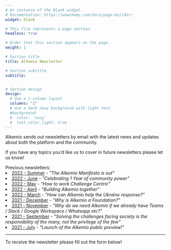 ```yaml
---
# An instance of the Blank widget.
# Documentation: https://wowchemy.com/docs/page-builder/
widget: blank

# This file represents a page section.
headless: true

# Order that this section appears on the page.
weight: 1

# Section title
title: Alkemio Newsletter

# Section subtitle
subtitle: 


# Section design
design:
  # Use a 1-column layout
  columns: "1"
  # Use a dark navy background with light text.
  #background:
  #  color: 'navy'
  #  text_color_light: true
---
```


Alkemio sends out newsletters by email with the latest news and updates about both the platform and the community. 

If you have any topics you’d like us to cover in future newsletters please let us know!
<p></p>
Previous newsletters:
<li><a href="http://alkem-25488729.hs-sites-eu1.com/2022-alkemio-summer-newsletter" target="_blank">2022 - Summer</a> - <i>"The Alkemio Manifesto is out"</i> </li>
<li><a href="http://alkem-25488729.hs-sites-eu1.com/alkemio-june-newsletter" target="_blank">2022 - June</a> - <i>"Celebrating 1 Year of community power"</i> </li>
<li><a href="http://alkem-25488729.hs-sites-eu1.com/alkemio-may-newsletter" target="_blank">2022 - May</a> - <i>"How to work Challenge Centric"</i> </li>
<li><a href="http://alkem-25488729.hs-sites-eu1.com/newsletter/2022/april" target="_blank">2022 - April</a> - <i>"Building Alkemio together"</i> </li>
<li><a href="http://alkem-25488729.hs-sites-eu1.com/newsletter/2022/march" target="_blank">2022 - March</a> - <i>"How can Alkemio help the Ukraine response?"</i> </li>
<li><a href="http://alkem-25488729.hs-sites-eu1.com/newsletter/2021/december" target="_blank">2021 - December</a> - <i>"Why is Alkemio a Foundation?"</i> </li>
<li><a href="http://alkem-25488729.hs-sites-eu1.com/newsletter/2021/november" target="_blank">2021 - November</a> - <i>"Why do we need Alkemio if we already have Teams / Slack / Google Workspace / Whatsapp etc?"</i> </li>
<li><a href="http://alkem-25488729.hs-sites-eu1.com/newsletter/2021/september" target="_blank">2021 - September</a> - <i>"Solving the challenges facing society is the responsibility of the many, not the privilege of the few"</i> </li>
<li><a href="http://alkem-25488729.hs-sites-eu1.com/newsletter/2021/july" target="_blank">2021 - July</a> - <i>"Launch of the Alkemio public preview!"</i> </li>
<p>
<p>
<hr>
To receive the newsletter please fill out the form below!
<p></p>
<script charset="utf-8" type="text/javascript" src="//js-eu1.hsforms.net/forms/v2.js"></script>
<script>
  hbspt.forms.create({
	region: "eu1",
	portalId: "25488729",
	formId: "42985962-b92a-42bc-9af2-c836f68dfad1"
});
</script>

<p>


